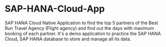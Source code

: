 # SAP-HANA-Cloud-App
SAP HANA Cloud Native Application to find the top 5 partners of the Best Run Travel Agency (Flight agency) and find out the days with maximum booking of each partner. It's a demo application to practice the SAP HANA Cloud, SAP HANA database to store and manage all its data.
